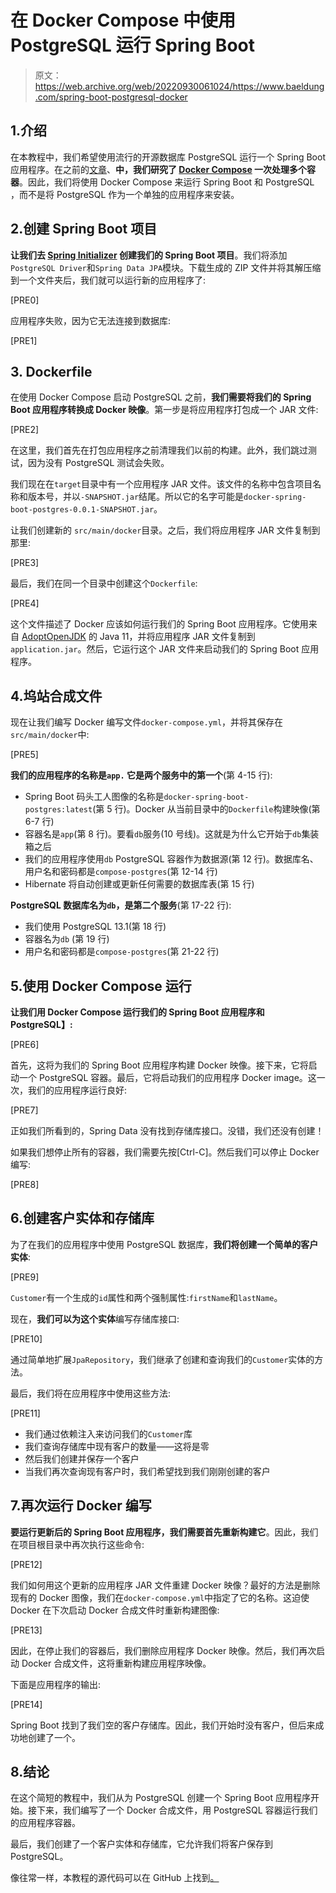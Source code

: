# 在 Docker Compose 中使用 PostgreSQL 运行 Spring Boot

> 原文：<https://web.archive.org/web/20220930061024/https://www.baeldung.com/spring-boot-postgresql-docker>

## 1.介绍

在本教程中，我们希望使用流行的开源数据库 PostgreSQL 运行一个 Spring Boot 应用程序。在之前的[文章](/web/20221126222426/https://www.baeldung.com/docker-compose)、**中，我们研究了 [Docker Compose](/web/20221126222426/https://www.baeldung.com/docker-compose) 一次处理多个容器**。因此，我们将使用 Docker Compose 来运行 Spring Boot 和 PostgreSQL ，而不是将 PostgreSQL 作为一个单独的应用程序来安装。

## 2.创建 Spring Boot 项目

**让我们去 [Spring Initializer](https://web.archive.org/web/20221126222426/https://start.spring.io/) 创建我们的 Spring Boot 项目**。我们将添加`PostgreSQL Driver`和`Spring Data JPA`模块。下载生成的 ZIP 文件并将其解压缩到一个文件夹后，我们就可以运行新的应用程序了:

[PRE0]

应用程序失败，因为它无法连接到数据库:

[PRE1]

## 3\. Dockerfile

在使用 Docker Compose 启动 PostgreSQL 之前，**我们需要将我们的 Spring Boot 应用程序转换成 Docker 映像**。第一步是将应用程序打包成一个 JAR 文件:

[PRE2]

在这里，我们首先在打包应用程序之前清理我们以前的构建。此外，我们跳过测试，因为没有 PostgreSQL 测试会失败。

我们现在在`target`目录中有一个应用程序 JAR 文件。该文件的名称中包含项目名称和版本号，并以`-SNAPSHOT.jar`结尾。所以它的名字可能是`docker-spring-boot-postgres-0.0.1-SNAPSHOT.jar`。

让我们创建新的 `src/main/docker`目录。之后，我们将应用程序 JAR 文件复制到那里:

[PRE3]

最后，我们在同一个目录中创建这个`Dockerfile`:

[PRE4]

这个文件描述了 Docker 应该如何运行我们的 Spring Boot 应用程序。它使用来自 [AdoptOpenJDK](https://web.archive.org/web/20221126222426/https://adoptopenjdk.net/) 的 Java 11，并将应用程序 JAR 文件复制到`application.jar`。然后，它运行这个 JAR 文件来启动我们的 Spring Boot 应用程序。

## 4.坞站合成文件

现在让我们编写 Docker 编写文件`docker-compose.yml`，并将其保存在`src/main/docker`中:

[PRE5]

**我们的应用程序的名称是`app.` 它是两个服务中的第一个**(第 4-15 行):

*   Spring Boot 码头工人图像的名称是`docker-spring-boot-postgres:latest`(第 5 行)。Docker 从当前目录中的`Dockerfile`构建映像(第 6-7 行)
*   容器名是`app`(第 8 行)。要看`db`服务(10 号线)。这就是为什么它开始于`db`集装箱之后
*   我们的应用程序使用`db` PostgreSQL 容器作为数据源(第 12 行)。数据库名、用户名和密码都是`compose-postgres`(第 12-14 行)
*   Hibernate 将自动创建或更新任何需要的数据库表(第 15 行)

**PostgreSQL 数据库名为`db`，是第二个服务**(第 17-22 行):

*   我们使用 PostgreSQL 13.1(第 18 行)
*   容器名为`db` (第 19 行)
*   用户名和密码都是`compose-postgres`(第 21-22 行)

## 5.使用 Docker Compose 运行

**让我们用 Docker Compose 运行我们的 Spring Boot 应用程序和 PostgreSQL】:**

[PRE6]

首先，这将为我们的 Spring Boot 应用程序构建 Docker 映像。接下来，它将启动一个 PostgreSQL 容器。最后，它将启动我们的应用程序 Docker image。这一次，我们的应用程序运行良好:

[PRE7]

正如我们所看到的，Spring Data 没有找到存储库接口。没错，我们还没有创建！

如果我们想停止所有的容器，我们需要先按[Ctrl-C]。然后我们可以停止 Docker 编写:

[PRE8]

## 6.创建客户实体和存储库

为了在我们的应用程序中使用 PostgreSQL 数据库，**我们将创建一个简单的客户实体**:

[PRE9]

`Customer`有一个生成的`id`属性和两个强制属性:`firstName`和`lastName`。

现在，**我们可以为这个实体**编写存储库接口:

[PRE10]

通过简单地扩展`JpaRepository`，我们继承了创建和查询我们的`Customer`实体的方法。

最后，我们将在应用程序中使用这些方法:

[PRE11]

*   我们通过依赖注入来访问我们的`Customer`库
*   我们查询存储库中现有客户的数量——这将是零
*   然后我们创建并保存一个客户
*   当我们再次查询现有客户时，我们希望找到我们刚刚创建的客户

## 7.再次运行 Docker 编写

**要运行更新后的 Spring Boot 应用程序，我们需要首先重新构建它**。因此，我们在项目根目录中再次执行这些命令:

[PRE12]

我们如何用这个更新的应用程序 JAR 文件重建 Docker 映像？最好的方法是删除现有的 Docker 图像，我们在`docker-compose.yml`中指定了它的名称。这迫使 Docker 在下次启动 Docker 合成文件时重新构建图像:

[PRE13]

因此，在停止我们的容器后，我们删除应用程序 Docker 映像。然后，我们再次启动 Docker 合成文件，这将重新构建应用程序映像。

下面是应用程序的输出:

[PRE14]

Spring Boot 找到了我们空的客户存储库。因此，我们开始时没有客户，但后来成功地创建了一个。

## 8.结论

在这个简短的教程中，我们从为 PostgreSQL 创建一个 Spring Boot 应用程序开始。接下来，我们编写了一个 Docker 合成文件，用 PostgreSQL 容器运行我们的应用程序容器。

最后，我们创建了一个客户实体和存储库，它允许我们将客户保存到 PostgreSQL。

像往常一样，本教程的源代码可以在 GitHub 上找到[。](https://web.archive.org/web/20221126222426/https://github.com/eugenp/tutorials/tree/master/docker-modules/docker-spring-boot-postgres)